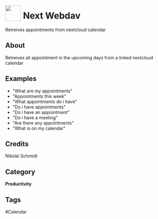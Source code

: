 # <img src="https://raw.githack.com/FortAwesome/Font-Awesome/master/svgs/solid/calendar-day.svg" card_color="#0082C9" width="50" height="50" style="vertical-align:bottom"/> Next Webdav
Retreives appointments from nextcloud calendar

## About
Retreives all appointment in the upcoming days from a linked nextcloud calendar

## Examples
* "What are my appointments"
* "Appointments this week"
* "What appointments do i have"
* "Do i have appointments"
* "Do i have an appointment"
* "Do i have a meeting"
* "Are there any appointments"
* "What is on my calendar"

## Credits
Nikolai Schmidt

## Category
**Productivity**

## Tags
#Calendar

